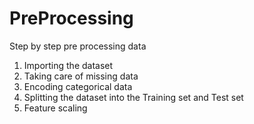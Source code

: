 # PreProcessing
Step by step pre processing data</b>
1. Importing the dataset</b>
2. Taking care of missing data</b>
3. Encoding categorical data</b>
4. Splitting the dataset into the Training set and Test set</b>
5. Feature scaling
